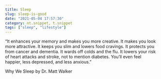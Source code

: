 ```yaml
---
title: Sleep
slug: sleep-is-good
date: "2021-05-04 17:57:30"
category: nt.snippet, t.snippet
tags: ["sleep", "lifestyle"]
---
```


“It enhances your memory and makes you more creative. It makes you look more
attractive. It keeps you slim and lowers food cravings. It protects you from
cancer and dementia. It wards off colds and the flu. It lowers your risk of
heart attacks and stroke, not to mention diabetes. You’ll even feel happier,
less depressed, and less anxious.”

Why We Sleep by Dr. Matt Walker
